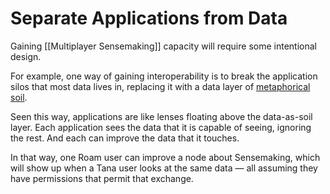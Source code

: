 # Separate Applications from Data

Gaining [[Multiplayer Sensemaking]] capacity will require some intentional design. 

For example, one way of gaining interoperability is to break the application silos that most data lives in, replacing it with a data layer of [metaphorical soil](https://theconnector.substack.com/p/data-as-the-new-soil-not-oil). 

Seen this way, applications are like lenses floating above the data-as-soil layer. Each application sees the data that it is capable of seeing, ignoring the rest. And each can improve the data that it touches. 

In that way, one Roam user can improve a node about Sensemaking, which will show up when a Tana user looks at the same data — all assuming they have permissions that permit that exchange. 
